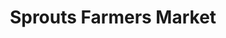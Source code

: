 ---
title: "Sprouts Farmers Market"
url: /las-vegas/sprouts-farmers-market-north-decatur-boulevard/
shop: supermarket
---